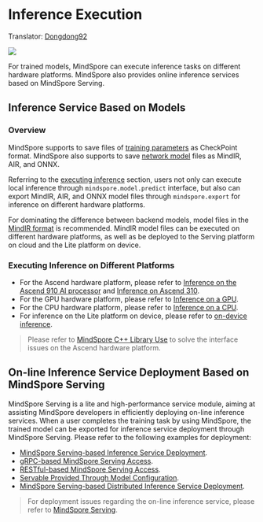 # Inference Execution

Translator: [Dongdong92](https://gitee.com/zy179280)

<a href="https://gitee.com/mindspore/docs/blob/master/docs/mindspore/migration_guide/source_en/inference.md" target="_blank"><img src="https://gitee.com/mindspore/docs/raw/master/resource/_static/logo_source_en.png"></a>

For trained models, MindSpore can execute inference tasks on different hardware platforms. MindSpore also provides online inference services based on MindSpore Serving.

## Inference Service Based on Models

### Overview

MindSpore supports to save files of [training parameters](https://www.mindspore.cn/docs/programming_guide/en/master/multi_platform_inference.html#model-files) as CheckPoint format. MindSpore also supports to save [network model](https://www.mindspore.cn/docs/programming_guide/en/master/multi_platform_inference.html#model-files) files as MindIR, AIR, and ONNX.

Referring to the [executing inference](https://www.mindspore.cn/docs/programming_guide/en/master/multi_platform_inference.html#inference-execution) section, users not only can execute local inference through `mindspore.model.predict` interface, but also can export MindIR, AIR, and ONNX model files through `mindspore.export` for inference on different hardware platforms.

For dominating the difference between backend models, model files in the [MindIR format](https://www.mindspore.cn/docs/programming_guide/en/master/multi_platform_inference.html#inference-execution) is recommended. MindIR model files can be executed on different hardware platforms, as well as be deployed to the Serving platform on cloud and the Lite platform on device.

### Executing Inference on Different Platforms

- For the Ascend hardware platform, please refer to [Inference on the Ascend 910 AI processor](https://www.mindspore.cn/docs/programming_guide/en/master/multi_platform_inference_ascend_910.html) and [Inference on Ascend 310](https://www.mindspore.cn/docs/programming_guide/en/master/multi_platform_inference_ascend_310.html).
- For the GPU hardware platform, please refer to [Inference on a GPU](https://www.mindspore.cn/docs/programming_guide/en/master/multi_platform_inference_gpu.html).
- For the CPU hardware platform, please refer to [Inference on a CPU](https://www.mindspore.cn/docs/programming_guide/en/master/multi_platform_inference_cpu.html).
- For inference on the Lite platform on device, please refer to [on-device inference](https://www.mindspore.cn/lite/docs/en/master/index.html).

> Please refer to [MindSpore C++ Library Use](https://www.mindspore.cn/docs/faq/en/master/inference.html#c) to solve the interface issues on the Ascend hardware platform.

## On-line Inference Service Deployment Based on MindSpore Serving

MindSpore Serving is a lite and high-performance service module, aiming at assisting MindSpore developers in efficiently deploying on-line inference services. When a user completes the training task by using MindSpore, the trained model can be exported for inference service deployment through MindSpore Serving. Please refer to the following examples for deployment:

- [MindSpore Serving-based Inference Service Deployment](https://www.mindspore.cn/serving/docs/en/master/serving_example.html).
- [gRPC-based MindSpore Serving Access](https://www.mindspore.cn/serving/docs/en/master/serving_grpc.html).
- [RESTful-based MindSpore Serving Access](https://www.mindspore.cn/serving/docs/en/master/serving_restful.html).
- [Servable Provided Through Model Configuration](https://www.mindspore.cn/serving/docs/en/master/serving_model.html).
- [MindSpore Serving-based Distributed Inference Service Deployment](https://www.mindspore.cn/serving/docs/en/master/serving_distributed_example.html).

> For deployment issues regarding the on-line inference service, please refer to [MindSpore Serving](https://www.mindspore.cn/docs/faq/en/master/inference.html#mindspore-serving).
